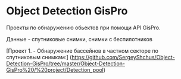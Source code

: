 # Object Detection GisPro

Проекты по обнаружению обьектов при помощи API GisPro. 

Данные - спутниковые снимки, снимки с беспилотников

[Проект 1. - Обнаружение бассейнов в частном секторе по спутниковым снимкам:] (https://github.com/SergeyShchus/Object-Detection-GisPro/tree/master/Object-Detection-GisPro%20/%20project/Detection_pool)
